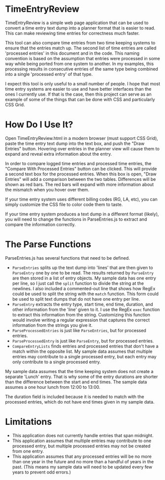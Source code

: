 # TimeEntryReview

TimeEntryReview is a simple web page application that can be used to convert a time entry text dump into a planner format that is easier to read. This can make reviewing time entries for correctness much faster.

This tool can also compare time entries from two time keeping systems to ensure that the entries match up. The second list of time entries are called 'processed entries' in this document and in the code. This naming convention is based on the assumption that entries were processed in some way while being ported from one system to another. In my examples, this processing results in consecutive entries of the same type being combined into a single 'processed entry' of that type.

I expect this tool is only useful to a small number of people. I hope that most time entry systems are easier to use and have better interfaces than the ones I currently use. If that is the case, then this project can serve as an example of some of the things that can be done with CSS and particularly CSS Grid.

# How Do I Use It?

Open TimeEntryReview.html in a modern browser (must support CSS Grid), paste the time entry text dump into the text box, and push the "Draw Entries" button. Hovering over entries in the planner view will cause them to expand and reveal extra information about the entry.

In order to compare logged time entries and processed time entries, the "Compare With Processed Entries" button can be clicked. This will provide a second text box for the processed entries. When this box is open, "Draw Entries" will add a comparison between the two tables. Differences will be shown as red bars. The red bars will expand with more information about the mismatch when you hover over them.

If your time entry system uses different billing codes (RG, LA, etc), you can simply customize the CSS file to color code them to taste.

If your time entry system produces a text dump in a different format (likely), you will need to change the functions in ParseEntries.js to extract and compare the information correctly.

# The Parse Functions

ParseEntries.js has several functions that need to be defined.

* `ParseEntries` splits up the text dump into 'lines' that are then given to `ParseEntry` one by one to be read. The results returned by `ParseEntry` are then stored in a list of entry objects. My sample data has one entry per line, so I just call the `split` function to divide the string at the newlines. I also included a commented-out line that shows how RegEx could be used to split the string with the `match` function. This form could be used to split text dumps that do not have one entry per line.
* `ParseEntry` extracts the entry type, start time, end time, duration, and other information from the 'line' given to it. I use the RegEx `exec` function to extract this information from the string. Customizing this function would involve writing a regular expression that captures the correct information from the strings you give it.
* `ParseProcessedEntries` is just like `ParseEntries`, but for processed entries.
* `ParseProcessedEntry` is just like `ParseEntry`, but for processed entries.
* `CompareEntryLists` finds entries and processed entries that don't have a match within the opposite list. My sample data assumes that multiple entries may contribute to a single processed entry, but each entry may only contribute to a single processed entry.

My sample data assumes that the time keeping system does not create a separate 'Lunch' entry. That is why some of the entry durations are shorter than the difference between the start and end times. The sample data assumes a one hour lunch from 12:00 to 13:00.

The duration field is included because it is needed to match with the processed entries, which do not have end times given in my sample data.

# Limitations

* This application does not currently handle entries that span midnight.
* This application assumes that multiple entries may contribute to one processed entry, but multiple processed entries may not be created from one entry.
* This application assumes that any processed entries will be no more than one year in the future and no more than a handful of years in the past. (This means my sample data will need to be updated every few years to prevent odd errors.)